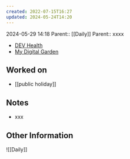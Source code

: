 ```yaml
---
created: 2022-07-15T16:27
updated: 2024-05-24T14:20
---
```

2024-05-29 14:18
Parent:: [[Daily]] 
Parent:: xxxx

- [DEV Health](https://health-configdev.mixtelematics.com/public/mapshow.htm?id=2001&mapid=1A35514B-E08F-4B7C-90B8-CD1774AE8CA3)
- [My Digital Garden](https://my-digital-garden-ten-inky.vercel.app/)

## Worked on

- [[public holiday]]

## Notes

- xxx

## Other Information

![[Daily]]
